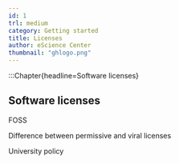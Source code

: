```yaml
---
id: 1
trl: medium
category: Getting started
title: Licenses
author: eScience Center
thumbnail: "ghlogo.png"
---
```


:::Chapter{headline=Software licenses}
## Software licenses

FOSS

Difference between permissive and viral licenses

University policy